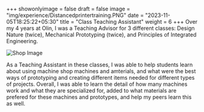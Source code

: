 +++
showonlyimage = false
draft = false
image = "img/experience/Distancedprintertraining.PNG"
date = "2023-11-05T18:25:22+05:30"
title = "Class Teaching Assistant"
weight = 6
+++
Over my 4 years at Olin, I was a Teaching Advisor for 3 different classes: Design Nature (twice), Mechanical Prototyping (twice), and Principles of Integrated Engineering.

<!--more-->
![Shop Image][1]

As a Teaching Assistant in these classes, I was able to help students learn about using machine shop machines and amterials, and what were the best ways of prototyping and creating different items needed for different types of projects. Overall, I was able to learn the detail of how many machines work and what they are specialized for, added to what materials are prefered for these machines and prototypes, and help my peers learn this as well.

[1]: /img/experience/Distancedprintertraining.PNG